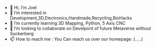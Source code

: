 - 👋 Hi, I’m Joel
- 👀 I’m interested in Development,3D,Electronics,Handmade,Recycling,BioHacks
- 🌱 I’m currently learning 3D Mapping, Python, 5 Axis CNC
- 💞️ I’m looking to collaborate on Develpont of future Metaverse without Suckerberg
- 📫 How to reach me : You Can reach us over our homepage: (.....)

<!---
MrSnyffels/MrSnyffels is a ✨ special ✨ repository because its `README.md` (this file) appears on your GitHub profile.
You can click the Preview link to take a look at your changes.
--->
